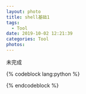```yaml
---
layout: photo
title: shell基础1
tags:
  - Tool
date: 2019-10-02 12:21:39
categories: Tool
photos:
---
```


未完成

<!--more-->
{% codeblock lang:python %}

{% endcodeblock %}